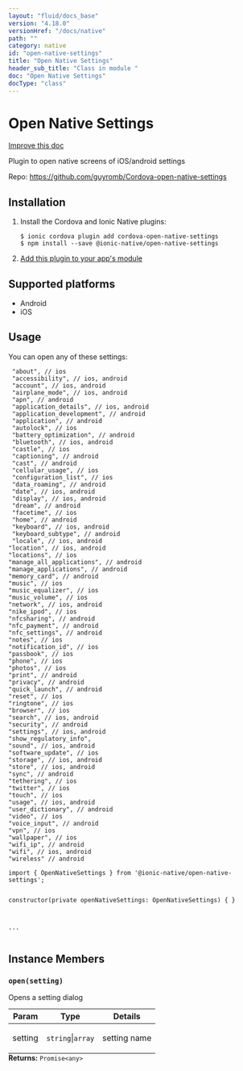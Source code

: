 ```yaml
---
layout: "fluid/docs_base"
version: "4.18.0"
versionHref: "/docs/native"
path: ""
category: native
id: "open-native-settings"
title: "Open Native Settings"
header_sub_title: "Class in module "
doc: "Open Native Settings"
docType: "class"
---
```


<h1 class="api-title">Open Native Settings</h1>

<a class="improve-v2-docs" href="http://github.com/ionic-team/ionic-native/edit/master/src/@ionic-native/plugins/open-native-settings/index.ts#L1">
  Improve this doc
</a>







<p>Plugin to open native screens of iOS/android settings</p>


<p>Repo:
  <a href="https://github.com/guyromb/Cordova-open-native-settings">
    https://github.com/guyromb/Cordova-open-native-settings
  </a>
</p>


<h2><a class="anchor" name="installation" href="#installation"></a>Installation</h2>
<ol class="installation">
  <li>Install the Cordova and Ionic Native plugins:<br>
    <pre><code class="nohighlight">$ ionic cordova plugin add cordova-open-native-settings
$ npm install --save @ionic-native/open-native-settings
</code></pre>
  </li>
  <li><a href="https://ionicframework.com/docs/native/#Add_Plugins_to_Your_App_Module">Add this plugin to your app's module</a></li>
</ol>



<h2><a class="anchor" name="platforms" href="#platforms"></a>Supported platforms</h2>
<ul>
  <li>Android</li><li>iOS</li>
</ul>






<h2><a class="anchor" name="usage" href="#usage"></a>Usage</h2>
<p>You can open any of these settings:</p>
<pre><code> &quot;about&quot;, // ios
 &quot;accessibility&quot;, // ios, android
 &quot;account&quot;, // ios, android
 &quot;airplane_mode&quot;, // ios, android
 &quot;apn&quot;, // android
 &quot;application_details&quot;, // ios, android
 &quot;application_development&quot;, // android
 &quot;application&quot;, // android
 &quot;autolock&quot;, // ios
 &quot;battery_optimization&quot;, // android
 &quot;bluetooth&quot;, // ios, android
 &quot;castle&quot;, // ios
 &quot;captioning&quot;, // android
 &quot;cast&quot;, // android
 &quot;cellular_usage&quot;, // ios
 &quot;configuration_list&quot;, // ios
 &quot;data_roaming&quot;, // android
 &quot;date&quot;, // ios, android
 &quot;display&quot;, // ios, android
 &quot;dream&quot;, // android
 &quot;facetime&quot;, // ios
 &quot;home&quot;, // android
 &quot;keyboard&quot;, // ios, android
 &quot;keyboard_subtype&quot;, // android
 &quot;locale&quot;, // ios, android
&quot;location&quot;, // ios, android
&quot;locations&quot;, // ios
&quot;manage_all_applications&quot;, // android
&quot;manage_applications&quot;, // android
&quot;memory_card&quot;, // android
&quot;music&quot;, // ios
&quot;music_equalizer&quot;, // ios
&quot;music_volume&quot;, // ios
&quot;network&quot;, // ios, android
&quot;nike_ipod&quot;, // ios
&quot;nfcsharing&quot;, // android
&quot;nfc_payment&quot;, // android
&quot;nfc_settings&quot;, // android
&quot;notes&quot;, // ios
&quot;notification_id&quot;, // ios
&quot;passbook&quot;, // ios
&quot;phone&quot;, // ios
&quot;photos&quot;, // ios
&quot;print&quot;, // android
&quot;privacy&quot;, // android
&quot;quick_launch&quot;, // android
&quot;reset&quot;, // ios
&quot;ringtone&quot;, // ios
&quot;browser&quot;, // ios
&quot;search&quot;, // ios, android
&quot;security&quot;, // android
&quot;settings&quot;, // ios, android
&quot;show_regulatory_info&quot;,
&quot;sound&quot;, // ios, android
&quot;software_update&quot;, // ios
&quot;storage&quot;, // ios, android
&quot;store&quot;, // ios, android
&quot;sync&quot;, // android
&quot;tethering&quot;, // ios
&quot;twitter&quot;, // ios
&quot;touch&quot;, // ios
&quot;usage&quot;, // ios, android
&quot;user_dictionary&quot;, // android
&quot;video&quot;, // ios
&quot;voice_input&quot;, // android
&quot;vpn&quot;, // ios
&quot;wallpaper&quot;, // ios
&quot;wifi_ip&quot;, // android
&quot;wifi&quot;, // ios, android
&quot;wireless&quot; // android
</code></pre>
<pre><code class="lang-typescript">import { OpenNativeSettings } from &#39;@ionic-native/open-native-settings&#39;;


constructor(private openNativeSettings: OpenNativeSettings) { }

...
</code></pre>








<h2><a class="anchor" name="instance-members" href="#instance-members"></a>Instance Members</h2>
<h3><a class="anchor" name="open" href="#open"></a><code>open(setting)</code></h3>


Opens a setting dialog
<table class="table param-table" style="margin:0;">
  <thead>
  <tr>
    <th>Param</th>
    <th>Type</th>
    <th>Details</th>
  </tr>
  </thead>
  <tbody>
  <tr>
    <td>
      setting</td>
    <td>
      <code>string</code>|<code>array</code>
    </td>
    <td>
      <p>setting name</p>
</td>
  </tr>
  </tbody>
</table>

<div class="return-value" markdown="1">
  <i class="icon ion-arrow-return-left"></i>
  <b>Returns:</b> <code>Promise&lt;any&gt;</code> 
</div>





